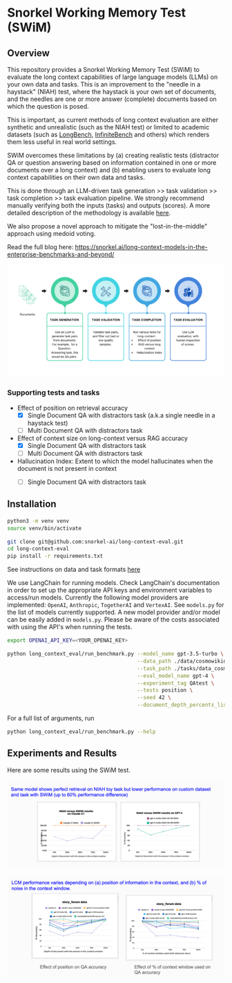 # Snorkel Working Memory Test (SWiM)

## Overview

This repository provides a Snorkel Working Memory Test (SWiM) to evaluate the long context capabilities of large language models (LLMs) on your own data and tasks. This is an improvement to the "needle in a haystack" (NIAH) test, where the haystack is your own set of documents, and the needles are one or more answer (complete) documents based on which the question is posed.

This is important, as current methods of long context evaluation are either synthetic and unrealistic (such as the NIAH test) or limited to academic datasets (such as [LongBench](https://arxiv.org/abs/2308.14508), [InfiniteBench](https://arxiv.org/abs/2402.13718) and others) which renders them less useful in real world settings. 

SWiM overcomes these limitations by (a) creating realistic tests (distractor QA or question answering based on information contained in one or more documents over a long context) and (b) enabling users to evaluate long context capabilities on their own data and tasks. 

This is done through an LLM-driven task generation >> task validation >> task completion >> task evaluation pipeline. We strongly recommend manually verifying both the inputs (tasks) and outputs (scores). A more detailed description of the methodology is available [here](./docs/METHODOLOGY.md).

We also propose a novel approach to mitigate the "lost-in-the-middle" approach using medoid voting.

Read the full blog here: https://snorkel.ai/long-context-models-in-the-enterprise-benchmarks-and-beyond/


<p align="center">
  <img src="images/framework.png" width=512px>
</p>


### Supporting tests and tasks

- Effect of position on retrieval accuracy
    - [X] Single Document QA with distractors task (a.k.a single needle in a haystack test)
    - [ ] Multi Document QA with distractors task
- Effect of context size on long-context versus RAG accuracy
    - [X] Single Document QA with distractors task
    - [ ] Multi Document QA with distractors task
- Hallucination Index: Extent to which the model hallucinates when the document is not present in context
    - [ ] Single Document QA with distractors task


## Installation

```zsh
python3 -m venv venv
source venv/bin/activate
```

```zsh
git clone git@github.com:snorkel-ai/long-context-eval.git
cd long-context-eval
pip install -r requirements.txt
```

See instructions on data and task formats [here](./docs/DATA.md)


We use LangChain for running models. Check LangChain's documentation in order to set up the appropriate API keys and environment variables to access/run models. Currently the following model providers are implemented: `OpenAI`, `Anthropic`, `TogetherAI` and `VertexAI`. See `models.py` for the list of models currently supported. A new model provider and/or model can be easily added in `models.py`. Please be aware of the costs associated with using the API's when running the tests.

```zsh
export OPENAI_API_KEY=<YOUR_OPENAI_KEY>
```

```zsh
python long_context_eval/run_benchmark.py --model_name gpt-3.5-turbo \
                                          --data_path ./data/cosmowikidataset \
                                          --task_path ./tasks/data_cosmowiki.json \
                                          --eval_model_name gpt-4 \
                                          --experiment_tag QAtest \
                                          --tests position \
                                          --seed 42 \
                                          --document_depth_percents_list "[50]"
```

For a full list of arguments, run
```zsh
python long_context_eval/run_benchmark.py --help
```

## Experiments and Results
Here are some results using the SWiM test.


<p align="center">
  <img src="images/swim_versus_niah.png" width=512px>
</p>


<p align="center">
  <img src="images/lcm_test.png" width=512px>
</p>